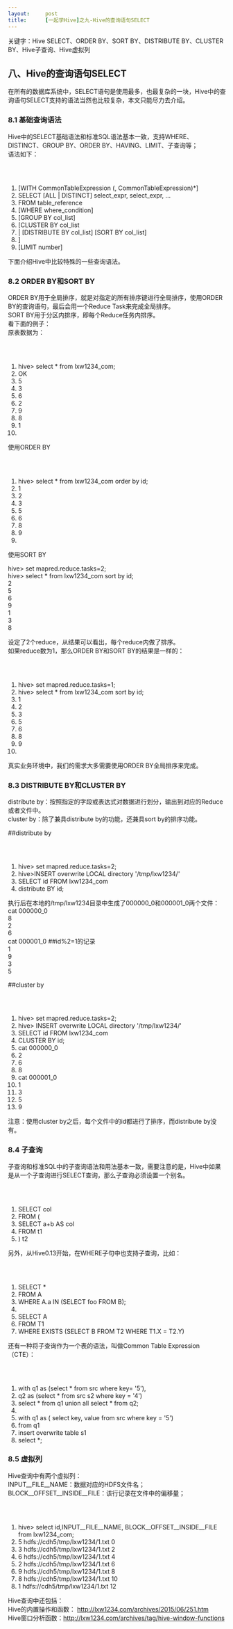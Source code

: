 ```yaml
---
layout:     post
title:      [一起学Hive]之九-Hive的查询语句SELECT
---
```

<div id="article_content" class="article_content clearfix csdn-tracking-statistics" data-pid="blog" data-mod="popu_307" data-dsm="post">
								            <link rel="stylesheet" href="https://csdnimg.cn/release/phoenix/template/css/ck_htmledit_views-f76675cdea.css">
						<div class="htmledit_views" id="content_views">
                <p>关键字：Hive SELECT、ORDER BY、SORT BY、DISTRIBUTE BY、CLUSTER BY、Hive子查询、Hive虚拟列</p>

<h2>八、Hive的查询语句SELECT</h2>

<p>在所有的数据库系统中，SELECT语句是使用最多，也最复杂的一块，Hive中的查询语句SELECT支持的语法当然也比较复杂，本文只能尽力去介绍。</p>

<h3>8.1 基础查询语法</h3>

<p>Hive中的SELECT基础语法和标准SQL语法基本一致，支持WHERE、DISTINCT、GROUP BY、ORDER BY、HAVING、LIMIT、子查询等；<br>
语法如下：</p>

<pre>

 </pre>

<ol><li>[WITH CommonTableExpression (, CommonTableExpression)*]</li>
	<li>SELECT [ALL | DISTINCT] select_expr, select_expr, ...</li>
	<li>FROM table_reference</li>
	<li>[WHERE where_condition]</li>
	<li>[GROUP BY col_list]</li>
	<li>[CLUSTER BY col_list</li>
	<li>| [DISTRIBUTE BY col_list] [SORT BY col_list]</li>
	<li>]</li>
	<li>[LIMIT number]</li>
</ol><p>下面介绍Hive中比较特殊的一些查询语法。</p>

<h3>8.2 ORDER BY和SORT BY</h3>

<p>ORDER BY用于全局排序，就是对指定的所有排序键进行全局排序，使用ORDER BY的查询语句，最后会用一个Reduce Task来完成全局排序。<br>
SORT BY用于分区内排序，即每个Reduce任务内排序。<br>
看下面的例子：<br>
原表数据为：</p>

<pre>

 </pre>

<ol><li>hive&gt; select * from lxw1234_com;</li>
	<li>OK</li>
	<li>5</li>
	<li>3</li>
	<li>6</li>
	<li>2</li>
	<li>9</li>
	<li>8</li>
	<li>1</li>
	<li> </li>
</ol><p>使用ORDER BY</p>

<pre>

 </pre>

<ol><li>hive&gt; select * from lxw1234_com order by id;</li>
	<li>1</li>
	<li>2</li>
	<li>3</li>
	<li>5</li>
	<li>6</li>
	<li>8</li>
	<li>9</li>
	<li> </li>
</ol><p>使用SORT BY</p>

<p>hive&gt; set mapred.reduce.tasks=2;<br>
hive&gt; select * from lxw1234_com sort by id;<br>
2<br>
5<br>
6<br>
9<br>
1<br>
3<br>
8</p>

<p>设定了2个reduce，从结果可以看出，每个reduce内做了排序。<br>
如果reduce数为1，那么ORDER BY和SORT BY的结果是一样的：</p>

<pre>

 </pre>

<ol><li>hive&gt; set mapred.reduce.tasks=1;</li>
	<li>hive&gt; select * from lxw1234_com sort by id;</li>
	<li>1</li>
	<li>2</li>
	<li>3</li>
	<li>5</li>
	<li>6</li>
	<li>8</li>
	<li>9</li>
	<li> </li>
</ol><p>真实业务环境中，我们的需求大多需要使用ORDER BY全局排序来完成。</p>

<h3>8.3 DISTRIBUTE BY和CLUSTER BY</h3>

<p>distribute by：按照指定的字段或表达式对数据进行划分，输出到对应的Reduce或者文件中。<br>
cluster by：除了兼具distribute by的功能，还兼具sort by的排序功能。</p>

<p>##distribute by</p>

<pre>

 </pre>

<ol><li>hive&gt; set mapred.reduce.tasks=2;</li>
	<li>hive&gt;INSERT overwrite LOCAL directory '/tmp/lxw1234/'</li>
	<li>SELECT id FROM lxw1234_com</li>
	<li>distribute BY id;</li>
</ol><p>执行后在本地的/tmp/lxw1234目录中生成了000000_0和000001_0两个文件：<br>
cat 000000_0<br>
8<br>
2<br>
6<br>
cat 000001_0 ##id%2=1的记录<br>
1<br>
9<br>
3<br>
5</p>

<p>##cluster by</p>

<pre>

 </pre>

<ol><li>hive&gt; set mapred.reduce.tasks=2;</li>
	<li>hive&gt; INSERT overwrite LOCAL directory '/tmp/lxw1234/'</li>
	<li>SELECT id FROM lxw1234_com</li>
	<li>CLUSTER BY id;</li>
	<li>cat 000000_0</li>
	<li>2</li>
	<li>6</li>
	<li>8</li>
	<li>cat 000001_0</li>
	<li>1</li>
	<li>3</li>
	<li>5</li>
	<li>9</li>
</ol><p>注意：使用cluster by之后，每个文件中的id都进行了排序，而distribute by没有。</p>

<h3>8.4 子查询</h3>

<p>子查询和标准SQL中的子查询语法和用法基本一致，需要注意的是，Hive中如果是从一个子查询进行SELECT查询，那么子查询必须设置一个别名。</p>

<pre>

 </pre>

<ol><li>SELECT col</li>
	<li>FROM (</li>
	<li>SELECT a+b AS col</li>
	<li>FROM t1</li>
	<li>) t2</li>
</ol><p>另外，从Hive0.13开始，在WHERE子句中也支持子查询，比如：</p>

<pre>

 </pre>

<ol><li>SELECT *</li>
	<li>FROM A</li>
	<li>WHERE A.a IN (SELECT foo FROM B);</li>
	<li> </li>
	<li>SELECT A</li>
	<li>FROM T1</li>
	<li>WHERE EXISTS (SELECT B FROM T2 WHERE T1.X = T2.Y)</li>
</ol><p>还有一种将子查询作为一个表的语法，叫做Common Table Expression（CTE）：</p>

<pre>

 </pre>

<ol><li>with q1 as (select * from src where key= '5'),</li>
	<li>q2 as (select * from src s2 where key = '4')</li>
	<li>select * from q1 union all select * from q2;</li>
	<li> </li>
	<li>with q1 as ( select key, value from src where key = '5')</li>
	<li>from q1</li>
	<li>insert overwrite table s1</li>
	<li>select *;</li>
</ol><h3>8.5 虚拟列</h3>

<p>Hive查询中有两个虚拟列：<br>
INPUT__FILE__NAME：数据对应的HDFS文件名；<br>
BLOCK__OFFSET__INSIDE__FILE：该行记录在文件中的偏移量；</p>

<pre>

 </pre>

<ol><li>hive&gt; select id,INPUT__FILE__NAME, BLOCK__OFFSET__INSIDE__FILE from lxw1234_com;</li>
	<li>5 hdfs://cdh5/tmp/lxw1234/1.txt 0</li>
	<li>3 hdfs://cdh5/tmp/lxw1234/1.txt 2</li>
	<li>6 hdfs://cdh5/tmp/lxw1234/1.txt 4</li>
	<li>2 hdfs://cdh5/tmp/lxw1234/1.txt 6</li>
	<li>9 hdfs://cdh5/tmp/lxw1234/1.txt 8</li>
	<li>8 hdfs://cdh5/tmp/lxw1234/1.txt 10</li>
	<li>1 hdfs://cdh5/tmp/lxw1234/1.txt 12</li>
</ol><p>Hive查询中还包括：<br>
Hive的内置操作和函数： <a href="http://lxw1234.com/archives/2015/06/251.htm" rel="nofollow">http://lxw1234.com/archives/2015/06/251.htm</a><br>
Hive窗口分析函数：<a href="http://lxw1234.com/archives/tag/hive-window-functions" rel="nofollow">http://lxw1234.com/archives/tag/hive-window-functions</a></p>            </div>
                </div>